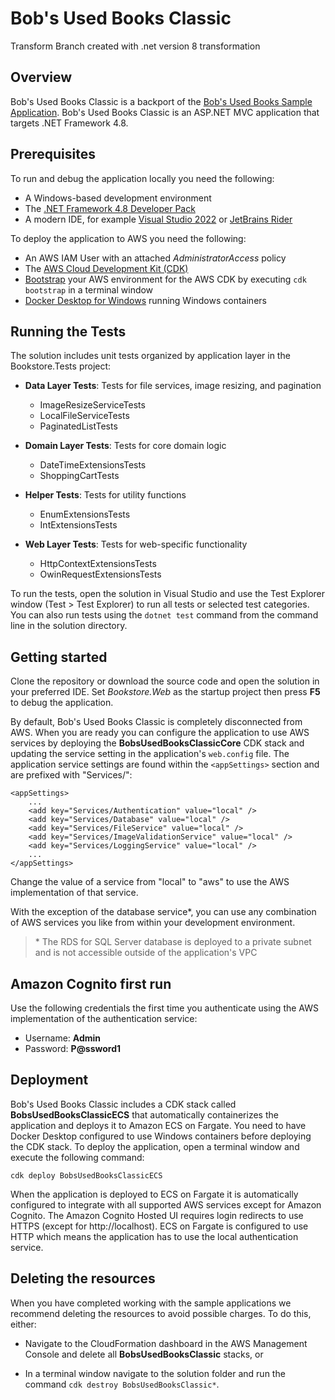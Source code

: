 # Bob's Used Books Classic
Transform Branch created with .net version 8 transformation
## Overview
Bob's Used Books Classic is a backport of the [Bob's Used Books Sample Application](https://github.com/aws-samples/bobs-used-bookstore-sample). Bob's Used Books Classic is an ASP.NET MVC application that targets .NET Framework 4.8.

## Prerequisites
To run and debug the application locally you need the following:
- A Windows-based development environment
- The [.NET Framework 4.8 Developer Pack](https://dotnet.microsoft.com/en-us/download/dotnet-framework/thank-you/net48-developer-pack-offline-installer)
- A modern IDE, for example [Visual Studio 2022](https://visualstudio.microsoft.com/vs/) or [JetBrains Rider](https://www.jetbrains.com/rider/)

To deploy the application to AWS you need the following:
- An AWS IAM User with an attached _AdministratorAccess_ policy
- The [AWS Cloud Development Kit (CDK)](https://docs.aws.amazon.com/cdk/v2/guide/getting_started.html)
- [Bootstrap](https://docs.aws.amazon.com/cdk/v2/guide/bootstrapping.html) your AWS environment for the AWS CDK by executing `cdk bootstrap` in a terminal window
- [Docker Desktop for Windows](https://docs.docker.com/desktop/install/windows-install/) running Windows containers

## Running the Tests
The solution includes unit tests organized by application layer in the Bookstore.Tests project:

- **Data Layer Tests**: Tests for file services, image resizing, and pagination
  - ImageResizeServiceTests
  - LocalFileServiceTests 
  - PaginatedListTests

- **Domain Layer Tests**: Tests for core domain logic
  - DateTimeExtensionsTests
  - ShoppingCartTests

- **Helper Tests**: Tests for utility functions
  - EnumExtensionsTests
  - IntExtensionsTests

- **Web Layer Tests**: Tests for web-specific functionality
  - HttpContextExtensionsTests
  - OwinRequestExtensionsTests

To run the tests, open the solution in Visual Studio and use the Test Explorer window (Test > Test Explorer) to run all tests or selected test categories. You can also run tests using the `dotnet test` command from the command line in the solution directory.

## Getting started
Clone the repository or download the source code and open the solution in your preferred IDE. Set _Bookstore.Web_ as the startup project then press **F5** to debug the application.

By default, Bob's Used Books Classic is completely disconnected from AWS. When you are ready you can configure the application to use AWS services by deploying the **BobsUsedBooksClassicCore** CDK stack and updating the service setting in the application's `web.config` file. The application service settings are found within the `<appSettings>` section and are prefixed with "Services/":

```
<appSettings>
    ...
    <add key="Services/Authentication" value="local" />
    <add key="Services/Database" value="local" />
    <add key="Services/FileService" value="local" />
    <add key="Services/ImageValidationService" value="local" />
    <add key="Services/LoggingService" value="local" />
    ...
</appSettings>
```
Change the value of a service from "local" to "aws" to use the AWS implementation of that service.

With the exception of the database service*, you can use any combination of AWS services you like from within your development environment.

> \* The RDS for SQL Server database is deployed to a private subnet and is not accessible outside of the application's VPC

## Amazon Cognito first run
Use the following credentials the first time you authenticate using the AWS implementation of the authentication service:

- Username: **Admin**
- Password: **P@ssword1**

## Deployment
Bob's Used Books Classic includes a CDK stack called **BobsUsedBooksClassicECS** that automatically containerizes the application and deploys it to Amazon ECS on Fargate. You need to have Docker Desktop configured to use Windows containers before deploying the CDK stack. To deploy the application, open a terminal window and execute the following command:
```
cdk deploy BobsUsedBooksClassicECS
```
When the application is deployed to ECS on Fargate it is automatically configured to integrate with all supported AWS services except for Amazon Cognito. The Amazon Cognito Hosted UI requires login redirects to use HTTPS (except for http://localhost). ECS on Fargate is configured to use HTTP which means the application has to use the local authentication service.

## Deleting the resources

When you have completed working with the sample applications we recommend deleting the resources to avoid possible charges. To do this, either:

- Navigate to the CloudFormation dashboard in the AWS Management Console and delete all **BobsUsedBooksClassic** stacks, or

- In a terminal window navigate to the solution folder and run the command `cdk destroy BobsUsedBooksClassic*`. 
